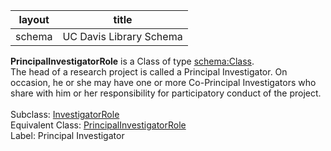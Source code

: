 
| layout| title |
| ------------- |:-------------:|
| schema     | UC Davis Library Schema     |

**PrincipalInvestigatorRole** is a Class of type [schema:Class](http://schema.org/Class). <br /> 
The head of a research project is called a Principal Investigator. On occasion, he or she may have one or more Co-Principal Investigators who share with him or her responsibility for participatory conduct of the project.<br /><br />
Subclass: [InvestigatorRole](http://vivoweb.org/ontology/core#InvestigatorRole)<br /> Equivalent Class: [PrincipalInvestigatorRole](http://vivoweb.org/ontology/core#PrincipalInvestigatorRole)<br /> Label: Principal Investigator<br /> 
